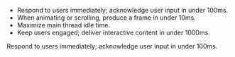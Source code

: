 - Respond to users immediately; acknowledge user input in under 100ms.
- When animating or scrolling, produce a frame in under 10ms.
- Maximize main thread idle time.
- Keep users engaged; deliver interactive content in under 1000ms.

Respond to users immediately; acknowledge user input in under 100ms.
